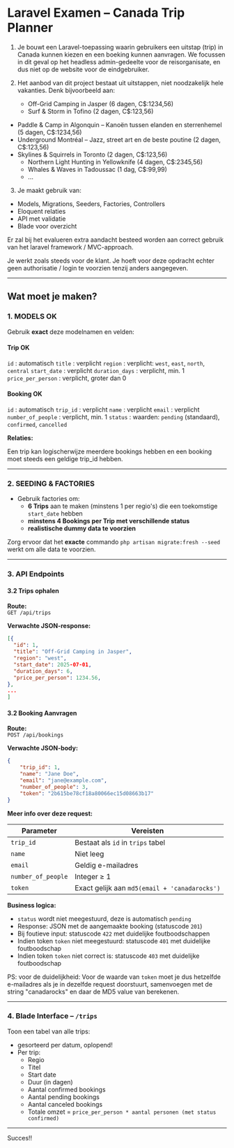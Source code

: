 # Laravel Examen – Canada Trip Planner

1. Je bouwt een Laravel-toepassing waarin gebruikers een uitstap (trip) in Canada kunnen kiezen en een boeking kunnen aanvragen. We focussen in dit geval op het headless admin-gedeelte voor de reisorganisate, en dus niet op de website voor de eindgebruiker.

2. Het aanbod van dit project bestaat uit uitstappen, niet noodzakelijk hele vakanties. Denk bijvoorbeeld aan:

    - Off-Grid Camping in Jasper (6 dagen, C$:1234,56)
    - Surf & Storm in Tofino (2 dagen, C$:123,56)

-   Paddle & Camp in Algonquin – Kanoën tussen elanden en sterrenhemel (5 dagen, C$:1234,56)
-   Underground Montréal – Jazz, street art en de beste poutine (2 dagen, C$:123,56)
-   Skylines & Squirrels in Toronto (2 dagen, C$:123,56)
    -   Northern Light Hunting in Yellowknife (4 dagen, C$:2345,56)
    -   Whales & Waves in Tadoussac (1 dag, C$:99,99)
    -   ...

3. Je maakt gebruik van:

-   Models, Migrations, Seeders, Factories, Controllers
-   Eloquent relaties
-   API met validatie
-   Blade voor overzicht

Er zal bij het evalueren extra aandacht besteed worden aan correct gebruik van het laravel framework / MVC-approach.

Je werkt zoals steeds voor de klant. Je hoeft voor deze opdracht echter geen authorisatie / login te voorzien tenzij anders aangegeven.

---

## Wat moet je maken?

### 1. MODELS OK

Gebruik **exact** deze modelnamen en velden:

#### Trip OK

`id` : automatisch
`title` : verplicht
`region` : verplicht: `west`, `east`, `north`, `central`
`start_date` : verplicht
`duration_days` : verplicht, min. 1
`price_per_person` : verplicht, groter dan 0

#### Booking OK

`id` : automatisch
`trip_id` : verplicht
`name` : verplicht
`email` : verplicht
`number_of_people` : verplicht, min. 1
`status` : waarden: `pending` (standaard), `confirmed`, `cancelled`

**Relaties:**

Een trip kan logischerwijze meerdere bookings hebben en een booking moet steeds een geldige trip_id hebben.

---

### 2. SEEDING & FACTORIES

-   Gebruik factories om:
    -   **6 Trips** aan te maken (minstens 1 per regio's) die een toekomstige `start_date` hebben
    -   **minstens 4 Bookings per Trip met verschillende status**
    -   **realistische dummy data te voorzien**

Zorg ervoor dat het **exacte** commando `php artisan migrate:fresh --seed` werkt om alle data te voorzien.

---

### 3. API Endpoints

#### 3.2 Trips ophalen

**Route:**  
`GET /api/trips`

**Verwachte JSON-response:**

```json
[{
  "id": 1,
  "title": "Off-Grid Camping in Jasper",
  "region": "west",
  "start_date": 2025-07-01,
  "duration_days": 6,
  "price_per_person": 1234.56,
},
...
]
```

#### 3.2 Booking Aanvragen

**Route:**  
`POST /api/bookings`

**Verwachte JSON-body:**

```json
{
    "trip_id": 1,
    "name": "Jane Doe",
    "email": "jane@example.com",
    "number_of_people": 3,
    "token": "2b615be78cf18a80066ec15d08663b17"
}
```

**Meer info over deze request:**

| Parameter          | Vereisten                                     |
| ------------------ | --------------------------------------------- |
| `trip_id`          | Bestaat als `id` in `trips` tabel             |
| `name`             | Niet leeg                                     |
| `email`            | Geldig e-mailadres                            |
| `number_of_people` | Integer ≥ 1                                   |
| `token`            | Exact gelijk aan `md5(email + 'canadarocks')` |

**Business logica:**

-   `status` wordt niet meegestuurd, deze is automatisch `pending`
-   Response: JSON met de aangemaakte booking (statuscode `201`)
-   Bij foutieve input: statuscode `422` met duidelijke foutboodschappen
-   Indien token `token` niet meegestuurd: statuscode `401` met duidelijke foutboodschap
-   Indien token `token` niet correct is: statuscode `403` met duidelijke foutboodschap

PS: voor de duidelijkheid: Voor de waarde van `token` moet je dus hetzelfde e-mailadres als je in dezelfde request doorstuurt, samenvoegen met de string "canadarocks" en daar de MD5 value van berekenen.

---

### 4. Blade Interface – `/trips`

Toon een tabel van alle trips:

-   gesorteerd per datum, oplopend!
-   Per trip:
    -   Regio
    -   Titel
    -   Start date
    -   Duur (in dagen)
    -   Aantal confirmed bookings
    -   Aantal pending bookings
    -   Aantal canceled bookings
    -   Totale omzet = `price_per_person * aantal personen (met status confirmed)`

---

Succes!!
